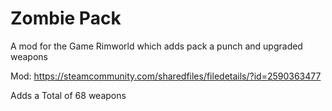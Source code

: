 # Zombie Pack
A mod for the Game Rimworld which adds pack a punch and upgraded weapons

Mod: https://steamcommunity.com/sharedfiles/filedetails/?id=2590363477

Adds a Total of 68 weapons

